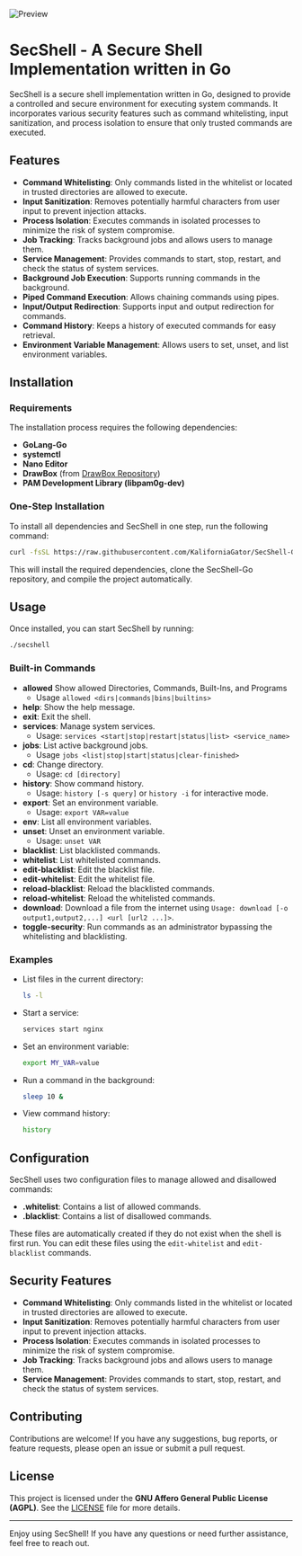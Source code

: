 ![Preview](https://github.com/user-attachments/assets/c5444355-b435-4fbf-84a0-cf1f1ad23233)

# SecShell - A Secure Shell Implementation written in Go

SecShell is a secure shell implementation written in Go, designed to provide a controlled and secure environment for executing system commands. It incorporates various security features such as command whitelisting, input sanitization, and process isolation to ensure that only trusted commands are executed.

## Features

- **Command Whitelisting**: Only commands listed in the whitelist or located in trusted directories are allowed to execute.
- **Input Sanitization**: Removes potentially harmful characters from user input to prevent injection attacks.
- **Process Isolation**: Executes commands in isolated processes to minimize the risk of system compromise.
- **Job Tracking**: Tracks background jobs and allows users to manage them.
- **Service Management**: Provides commands to start, stop, restart, and check the status of system services.
- **Background Job Execution**: Supports running commands in the background.
- **Piped Command Execution**: Allows chaining commands using pipes.
- **Input/Output Redirection**: Supports input and output redirection for commands.
- **Command History**: Keeps a history of executed commands for easy retrieval.
- **Environment Variable Management**: Allows users to set, unset, and list environment variables.

## Installation

### Requirements

The installation process requires the following dependencies:
- **GoLang-Go**
- **systemctl**
- **Nano Editor**
- **DrawBox** (from [DrawBox Repository](https://github.com/KaliforniaGator/DrawBox))
- **PAM Development Library (libpam0g-dev)**

### One-Step Installation

To install all dependencies and SecShell in one step, run the following command:

```bash
curl -fsSL https://raw.githubusercontent.com/KaliforniaGator/SecShell-Go/main/update.sh | bash
```

This will install the required dependencies, clone the SecShell-Go repository, and compile the project automatically.

## Usage

Once installed, you can start SecShell by running:

```bash
./secshell
```

### Built-in Commands
- **allowed** Show allowed Directories, Commands, Built-Ins, and Programs
  - Usage  `allowed <dirs|commands|bins|builtins>`
- **help**: Show the help message.
- **exit**: Exit the shell.
- **services**: Manage system services.
  - Usage: `services <start|stop|restart|status|list> <service_name>`
- **jobs**: List active background jobs.
  - Usage `jobs <list|stop|start|status|clear-finished>`
- **cd**: Change directory.
  - Usage: `cd [directory]`
- **history**: Show command history.
  - Usage: `history [-s query]` or `history -i` for interactive mode.
- **export**: Set an environment variable.
  - Usage: `export VAR=value`
- **env**: List all environment variables.
- **unset**: Unset an environment variable.
  - Usage: `unset VAR`
- **blacklist**: List blacklisted commands.
- **whitelist**: List whitelisted commands.
- **edit-blacklist**: Edit the blacklist file.
- **edit-whitelist**: Edit the whitelist file.
- **reload-blacklist**: Reload the blacklisted commands.
- **reload-whitelist**: Reload the whitelisted commands.
- **download**: Download a file from the internet using `Usage: download [-o output1,output2,...] <url [url2 ...]>`.
- **toggle-security**: Run commands as an administrator bypassing the whitelisting and blacklisting.

### Examples

- List files in the current directory:
  ```bash
  ls -l
  ```

- Start a service:
  ```bash
  services start nginx
  ```

- Set an environment variable:
  ```bash
  export MY_VAR=value
  ```

- Run a command in the background:
  ```bash
  sleep 10 &
  ```

- View command history:
  ```bash
  history
  ```

## Configuration

SecShell uses two configuration files to manage allowed and disallowed commands:

- **.whitelist**: Contains a list of allowed commands.
- **.blacklist**: Contains a list of disallowed commands.

These files are automatically created if they do not exist when the shell is first run. You can edit these files using the `edit-whitelist` and `edit-blacklist` commands.

## Security Features

- **Command Whitelisting**: Only commands listed in the whitelist or located in trusted directories are allowed to execute.
- **Input Sanitization**: Removes potentially harmful characters from user input to prevent injection attacks.
- **Process Isolation**: Executes commands in isolated processes to minimize the risk of system compromise.
- **Job Tracking**: Tracks background jobs and allows users to manage them.
- **Service Management**: Provides commands to start, stop, restart, and check the status of system services.

## Contributing

Contributions are welcome! If you have any suggestions, bug reports, or feature requests, please open an issue or submit a pull request.

## License

This project is licensed under the **GNU Affero General Public License (AGPL)**. See the [LICENSE](LICENSE) file for more details.

---

Enjoy using SecShell! If you have any questions or need further assistance, feel free to reach out.
